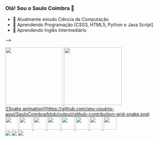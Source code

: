 ### Olá! Sou o Saulo Coimbra 👋



- 🔭 Atualmente estudo Ciência da Computação
- 🌱 Aprendendo Programação [CSS3, HTML5, Python e Java Script]
- 📒 Aprendendo Inglês Intermediário

-->
<div>
<a href="https://github.com/seu-usuário-aqui">
<img height="180em" src="https://github-readme-stats.vercel.app/api/top-langs/?username=SauloCoimbr&layout=compact&langs_count=7&theme=dracula"/>
<img height="180em" src="https://github-readme-stats.vercel.app/api?username=SauloCoimbr&show_icons=true&theme=dracula&include_all_commits=true&count_private=true"/>
</div>
![Snake animation](https://github.com/seu-usuário-aqui/SauloCoimbra/blob/output/github-contribution-grid-snake.svg)



<div>

<img src="https://cdn.jsdelivr.net/gh/devicons/devicon/icons/javascript/javascript-original.svg" width="40" height="40" />
          
<img src="https://cdn.jsdelivr.net/gh/devicons/devicon/icons/css3/css3-original-wordmark.svg" width="40" height="40"/>

<img src="https://cdn.jsdelivr.net/gh/devicons/devicon/icons/html5/html5-original-wordmark.svg" width="40" height="40" />

<img src="https://cdn.jsdelivr.net/gh/devicons/devicon/icons/python/python-original.svg" widht="40" height="40" />
          

<img src="https://cdn.jsdelivr.net/gh/devicons/devicon/icons/linux/linux-original.svg" width="40" height="40" />

<img src="https://cdn.jsdelivr.net/gh/devicons/devicon/icons/markdown/markdown-original.svg" width="40" height="40" />
          
                    
<img src="https://cdn.jsdelivr.net/gh/devicons/devicon/icons/github/github-original.svg" width="40" height="40"/>

<img src="https://cdn.jsdelivr.net/gh/devicons/devicon/icons/git/git-plain.svg" widht="40" height="40" />
</div>
          

          
          



<div>
<a href="https://www.instagram.com/saulocoimbr/" target="_blank"><img src="https://img.shields.io/badge/-Instagram-%23E4405F?style=for-the-badge&logo=instagram&logoColor=white" target="_blank"></a>
<a href = "mailto:saulo.coimbra1@gmail.com"><img src="https://img.shields.io/badge/Gmail-D14836?style=for-the-badge&logo=gmail&logoColor=white" target="_blank"></a>
<a href="https://www.linkedin.com/in/saulo-coimbra-331893250/" target="_blank"><img src="https://img.shields.io/badge/-LinkedIn-%230077B5?style=for-the-badge&logo=linkedin&logoColor=white" target="_blank"></a>
</div>
